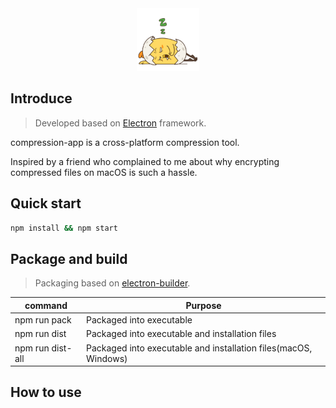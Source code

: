 <div align='center'>
  
  <img src='https://github.com/qaz7456/compression-app/blob/main/front-end/images/sleep.gif' width='100' />
</div>

## Introduce
> Developed based on [Electron][2] framework.

compression-app is a cross-platform compression tool.

Inspired by a friend who complained to me about why encrypting compressed files on macOS is such a hassle.

## Quick start
```bash
npm install && npm start
```

## Package and build
> Packaging based on [electron-builder][3].

|  command  |  Purpose  |
|    ---    |   ---     |
|  npm run pack | Packaged into executable  |
|  npm run dist  |  Packaged into executable and installation files |
|  npm run dist-all |  Packaged into executable and installation files(macOS, Windows) |


## How to use
[](https://user-images.githubusercontent.com/25022140/182281916-a472cf4e-9dab-4b49-932b-499d2658ce88.webm)

[1]: https://github.com/qaz7456/compression-app/blob/main/front-end/images/sleep.gif
[2]: https://www.electronjs.org/docs/latest/
[3]: https://www.electron.build/
